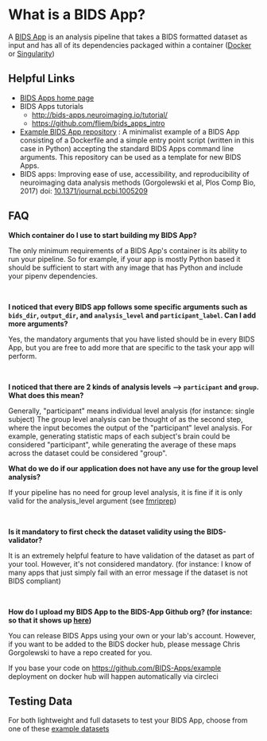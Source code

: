 # What is a BIDS App?

A [BIDS App](http://bids-apps.neuroimaging.io/) is an analysis pipeline that
takes a BIDS formatted dataset as input and has all of its dependencies packaged
within a container ([Docker](https://www.docker.com/) or
[Singularity](https://singularity.lbl.gov/))

## Helpful Links

-   [BIDS Apps home page](http://bids-apps.neuroimaging.io/)
-   BIDS Apps tutorials
    -   <http://bids-apps.neuroimaging.io/tutorial/>
    -   <https://github.com/fliem/bids_apps_intro>
-   [Example BIDS App repository](https://github.com/BIDS-Apps/example) : A
    minimalist example of a BIDS App consisting of a Dockerfile and a simple
    entry point script (written in this case in Python) accepting the standard
    BIDS Apps command line arguments. This repository can be used as a template
    for new BIDS Apps.
-   BIDS apps: Improving ease of use, accessibility, and reproducibility of
    neuroimaging data analysis methods (Gorgolewski et al, Plos Comp Bio, 2017)
    doi:
    [10.1371/journal.pcbi.1005209](https://doi.org/10.1371/journal.pcbi.1005209)

## FAQ

**Which container do I use to start building my BIDS App?**

The only minimum requirements of a BIDS App's container is its ability to run
your pipeline. So for example, if your app is mostly Python based it should be
sufficient to start with any image that has Python and include your pipenv
dependencies.

<br>

**I noticed that every BIDS app follows some specific arguments such as
`bids_dir`, `output_dir`, and `analysis_level` and `participant_label`. Can I
add more arguments?**

Yes, the mandatory arguments that you have listed should be in every BIDS App,
but you are free to add more that are specific to the task your app will
perform.

<br>

**I noticed that there are 2 kinds of analysis levels --> `participant` and
`group`. What does this mean?**

Generally, "participant" means individual level analysis (for instance: single
subject) The group level analysis can be thought of as the second step, where
the input becomes the output of the "participant" level analysis. For example,
generating statistic maps of each subject's brain could be considered
"participant", while generating the average of these maps across the dataset
could be considered "group".

**What do we do if our application does not have any use for the group level
analysis?**

If your pipeline has no need for group level analysis, it is fine if it is only
valid for the analysis_level argument (see
[fmriprep](http://fmriprep.readthedocs.io/en/latest/usage.html))

<br>

**Is it mandatory to first check the dataset validity using the
BIDS-validator?**

It is an extremely helpful feature to have validation of the dataset as part of
your tool. However, it's not considered mandatory. (for instance: I know of many
apps that just simply fail with an error message if the dataset is not BIDS
compliant)

<br>

**How do I upload my BIDS App to the BIDS-App Github org? (for instance: so that
it shows up [here](http://bids-apps.neuroimaging.io/apps/))**

You can release BIDS Apps using your own or your lab's account. However, if you
want to be added to the BIDS docker hub, please message Chris Gorgolewski to
have a repo created for you.

If you base your code on <https://github.com/BIDS-Apps/example> deployment on
docker hub will happen automatically via circleci

## Testing Data

For both lightweight and full datasets to test your BIDS App, choose from one of
these
[example datasets](https://github.com/INCF/BIDS-Starter-Kit/wiki/Dataset-Examples)
